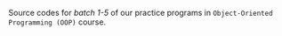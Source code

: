 Source codes for *batch 1-5* of our practice programs in `Object-Oriented Programming (OOP)` course.
